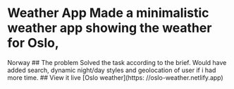 # Weather App Made a minimalistic weather app showing the weather for Oslo,
Norway ## The problem Solved the task according to the brief. Would have added search,
dynamic night/day styles and geolocation of user if i had more time. ## View it live [Oslo weather](https: //oslo-weather.netlify.app)
